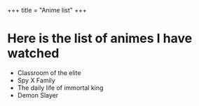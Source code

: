 +++
title = "Anime list"
+++

# Here is the list of animes I have watched
- Classroom of the elite
- Spy X Family
- The daily life of immortal king
- Demon Slayer

